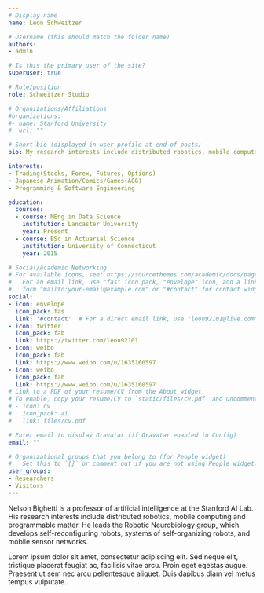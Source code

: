 ```yaml
---
# Display name
name: Leon Schweitzer

# Username (this should match the folder name)
authors:
- admin

# Is this the primary user of the site?
superuser: true

# Role/position
role: Schweitzer Studio

# Organizations/Affiliations
#organizations:
#- name: Stanford University
#  url: ""

# Short bio (displayed in user profile at end of posts)
bio: My research interests include distributed robotics, mobile computing and programmable matter.

interests:
- Trading(Stocks, Forex, Futures, Options)
- Japanese Animation/Comics/Games(ACG)
- Programming & Software Engineering

education:
  courses:
  - course: MEng in Data Science
    institution: Lancaster University
    year: Present
  - course: BSc in Actuarial Science
    institution: University of Connecticut
    year: 2015

# Social/Academic Networking
# For available icons, see: https://sourcethemes.com/academic/docs/page-builder/#icons
#   For an email link, use "fas" icon pack, "envelope" icon, and a link in the
#   form "mailto:your-email@example.com" or "#contact" for contact widget.
social:
- icon: envelope
  icon_pack: fas
  link: '#contact'  # For a direct email link, use "leon92101@live.com".
- icon: twitter
  icon_pack: fab
  link: https://twitter.com/leon92101
- icon: weibo
  icon_pack: fab
  link: https://www.weibo.com/u/1635160597
- icon: weibo
  icon_pack: fab
  link: https://www.weibo.com/u/1635160597
# Link to a PDF of your resume/CV from the About widget.
# To enable, copy your resume/CV to `static/files/cv.pdf` and uncomment the lines below.
# - icon: cv
#   icon_pack: ai
#   link: files/cv.pdf

# Enter email to display Gravatar (if Gravatar enabled in Config)
email: ""

# Organizational groups that you belong to (for People widget)
#   Set this to `[]` or comment out if you are not using People widget.
user_groups:
- Researchers
- Visitors
---
```


Nelson Bighetti is a professor of artificial intelligence at the Stanford AI Lab. His research interests include distributed robotics, mobile computing and programmable matter. He leads the Robotic Neurobiology group, which develops self-reconfiguring robots, systems of self-organizing robots, and mobile sensor networks.

Lorem ipsum dolor sit amet, consectetur adipiscing elit. Sed neque elit, tristique placerat feugiat ac, facilisis vitae arcu. Proin eget egestas augue. Praesent ut sem nec arcu pellentesque aliquet. Duis dapibus diam vel metus tempus vulputate.
